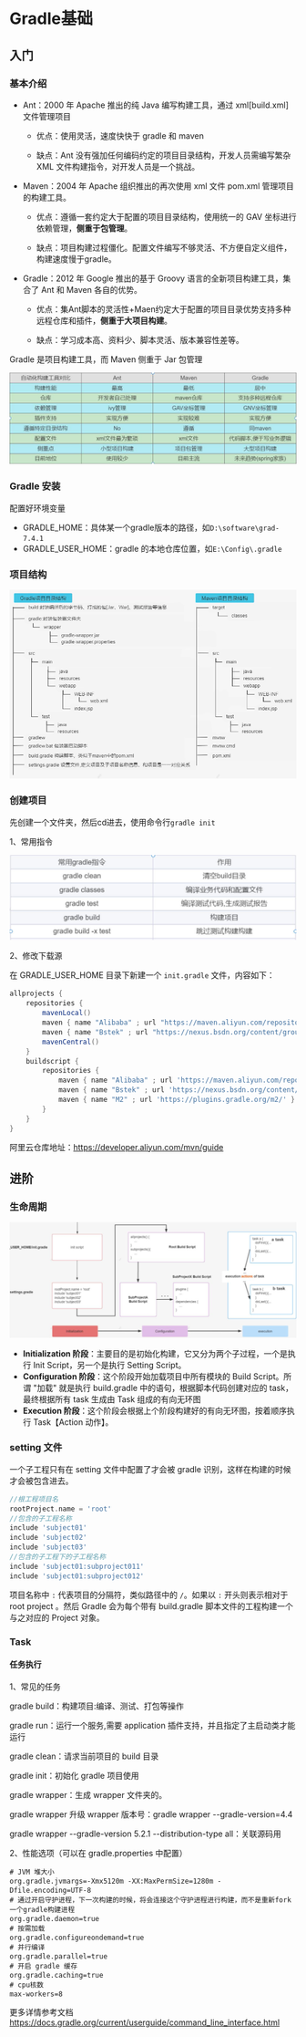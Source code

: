 # Gradle基础

## 入门

### 基本介绍

+ Ant：2000 年 Apache 推出的纯 Java 编写构建工具，通过 xml[build.xml] 文件管理项目

  + 优点：使用灵活，速度快快于 gradle 和 maven

  + 缺点：Ant 没有强加任何编码约定的项目目录结构，开发人员需编写繁杂 XML 文件构建指令，对开发人员是一个挑战。

+ Maven：2004 年 Apache 组织推出的再次使用 xml 文件 pom.xml 管理项目的构建工具。

  + 优点：遵循一套约定大于配置的项目目录结构，使用统一的 GAV 坐标进行依赖管理，**侧重于包管理**。

  + 缺点：项目构建过程僵化。配置文件编写不够灵活、不方便自定义组件，构建速度慢于gradle。

+ Gradle：2012 年 Google 推出的基于 Groovy 语言的全新项目构建工具，集合了 Ant 和 Maven 各自的优势。

  + 优点：集Ant脚本的灵活性+Maen约定大于配置的项目目录优势支持多种远程仓库和插件，**侧重于大项目构建**。

  + 缺点：学习成本高、资料少、脚本灵活、版本兼容性差等。

Gradle 是项目构建工具，而 Maven 侧重于 Jar 包管理

![image-20230102083729812](img\image-20230102083729812.png)

### Gradle 安装

配置好环境变量

+ GRADLE_HOME：具体某一个gradle版本的路径，如`D:\software\grad-7.4.1`
+ GRADLE_USER_HOME：gradle 的本地仓库位置，如`E:\Config\.gradle`

### 项目结构

![image-20230101200421417](img\image-20230101200421417.png)

### 创建项目

先创建一个文件夹，然后cd进去，使用命令行`gradle init`

1、常用指令

![image-20230102090528501](img\image-20230102090528501-1672621536957-5.png)

2、修改下载源

在 GRADLE_USER_HOME 目录下新建一个 `init.gradle` 文件，内容如下：

```gradle
allprojects {
	repositories {
		mavenLocal()
		maven { name "Alibaba" ; url "https://maven.aliyun.com/repository/public" }
		maven { name "Bstek" ; url "https://nexus.bsdn.org/content/groups/public/" }
		mavenCentral()
	}
	buildscript {
		repositories {
			maven { name "Alibaba" ; url 'https://maven.aliyun.com/repository/public' }
			maven { name "Bstek" ; url 'https://nexus.bsdn.org/content/groups/public/' }
			maven { name "M2" ; url 'https://plugins.gradle.org/m2/' }
		}
	}
}
```

阿里云仓库地址：https://developer.aliyun.com/mvn/guide

## 进阶

### 生命周期

![image-20230103093449717](img\image-20230103093449717.png)

+ **Initialization 阶段**：主要目的是初始化构建，它又分为两个子过程，一个是执行 Init Script，另一个是执行 Setting Script。
+ **Configuration 阶段**：这个阶段开始加载项目中所有模块的 Build Script。所谓 "加载" 就是执行 build.gradle 中的语句，根据脚本代码创建对应的 task， 最终根据所有 task 生成由 Task 组成的有向无环图
+ **Execution 阶段**：这个阶段会根据上个阶段构建好的有向无环图，按着顺序执行 Task【Action 动作】。

### setting 文件

一个子工程只有在 setting 文件中配置了才会被 gradle 识别，这样在构建的时候才会被包含进去。

```gradle
//根工程项目名
rootProject.name = 'root'
//包含的子工程名称
include 'subject01'
include 'subject02'
include 'subject03'
//包含的子工程下的子工程名称
include 'subject01:subproject011'
include 'subject01:subproject012'
```

项目名称中 `:` 代表项目的分隔符，类似路径中的 `/`。如果以 `:` 开头则表示相对于 root project 。然后 Gradle 会为每个带有 build.gradle 脚本文件的工程构建一个与之对应的 Project 对象。

### Task

#### 任务执行

1、常见的任务

gradle build：构建项目:编译、测试、打包等操作

gradle run：运行一个服务,需要 application 插件支持，并且指定了主启动类才能运行

gradle clean：请求当前项目的 build 目录

gradle init：初始化 gradle 项目使用

gradle wrapper：生成 wrapper 文件夹的。

gradle wrapper 升级 wrapper 版本号：gradle wrapper --gradle-version=4.4

gradle wrapper --gradle-version 5.2.1 --distribution-type all：关联源码用

2、性能选项（可以在 gradle.properties 中配置）

```properties
# JVM 堆大小
org.gradle.jvmargs=-Xmx5120m -XX:MaxPermSize=1280m -Dfile.encoding=UTF-8
# 通过开启守护进程，下一次构建的时候，将会连接这个守护进程进行构建，而不是重新fork一个gradle构建进程
org.gradle.daemon=true
# 按需加载
org.gradle.configureondemand=true
# 并行编译
org.gradle.parallel=true
# 开启 gradle 缓存
org.gradle.caching=true
# cpu核数
max-workers=8
```

更多详情参考文档 https://docs.gradle.org/current/userguide/command_line_interface.html

